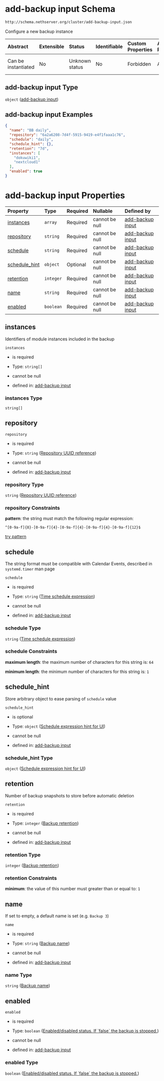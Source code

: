 # add-backup input Schema

```txt
http://schema.nethserver.org/cluster/add-backup-input.json
```

Configure a new backup instance

| Abstract            | Extensible | Status         | Identifiable | Custom Properties | Additional Properties | Access Restrictions | Defined In                                                                    |
| :------------------ | :--------- | :------------- | :----------- | :---------------- | :-------------------- | :------------------ | :---------------------------------------------------------------------------- |
| Can be instantiated | No         | Unknown status | No           | Forbidden         | Allowed               | none                | [add-backup-input.json](cluster/add-backup-input.json "open original schema") |

## add-backup input Type

`object` ([add-backup input](add-backup-input.md))

## add-backup input Examples

```json
{
  "name": "BB daily",
  "repository": "6a2a6208-7d4f-5915-9419-e4f1faaa1c76",
  "schedule": "daily",
  "schedule_hint": {},
  "retention": "7d",
  "instances": [
    "dokuwiki1",
    "nextcloud1"
  ],
  "enabled": true
}
```

# add-backup input Properties

| Property                         | Type      | Required | Nullable       | Defined by                                                                                                                                                                                |
| :------------------------------- | :-------- | :------- | :------------- | :---------------------------------------------------------------------------------------------------------------------------------------------------------------------------------------- |
| [instances](#instances)          | `array`   | Required | cannot be null | [add-backup input](add-backup-input-properties-module-instances.md "http://schema.nethserver.org/cluster/add-backup-input.json#/properties/instances")                                    |
| [repository](#repository)        | `string`  | Required | cannot be null | [add-backup input](add-backup-input-properties-repository-uuid-reference.md "http://schema.nethserver.org/cluster/add-backup-input.json#/properties/repository")                          |
| [schedule](#schedule)            | `string`  | Required | cannot be null | [add-backup input](add-backup-input-properties-time-schedule-expression.md "http://schema.nethserver.org/cluster/add-backup-input.json#/properties/schedule")                             |
| [schedule\_hint](#schedule_hint) | `object`  | Optional | cannot be null | [add-backup input](add-backup-input-properties-schedule-expression-hint-for-ui.md "http://schema.nethserver.org/cluster/add-backup-input.json#/properties/schedule_hint")                 |
| [retention](#retention)          | `integer` | Required | cannot be null | [add-backup input](add-backup-input-properties-backup-retention.md "http://schema.nethserver.org/cluster/add-backup-input.json#/properties/retention")                                    |
| [name](#name)                    | `string`  | Required | cannot be null | [add-backup input](add-backup-input-properties-backup-name.md "http://schema.nethserver.org/cluster/add-backup-input.json#/properties/name")                                              |
| [enabled](#enabled)              | `boolean` | Required | cannot be null | [add-backup input](add-backup-input-properties-enableddisabled-status-if-false-the-backup-is-stopped.md "http://schema.nethserver.org/cluster/add-backup-input.json#/properties/enabled") |

## instances

Identifiers of module instances included in the backup

`instances`

* is required

* Type: `string[]`

* cannot be null

* defined in: [add-backup input](add-backup-input-properties-module-instances.md "http://schema.nethserver.org/cluster/add-backup-input.json#/properties/instances")

### instances Type

`string[]`

## repository



`repository`

* is required

* Type: `string` ([Repository UUID reference](add-backup-input-properties-repository-uuid-reference.md))

* cannot be null

* defined in: [add-backup input](add-backup-input-properties-repository-uuid-reference.md "http://schema.nethserver.org/cluster/add-backup-input.json#/properties/repository")

### repository Type

`string` ([Repository UUID reference](add-backup-input-properties-repository-uuid-reference.md))

### repository Constraints

**pattern**: the string must match the following regular expression:&#x20;

```regexp
^[0-9a-f]{8}-[0-9a-f]{4}-[0-9a-f]{4}-[0-9a-f]{4}-[0-9a-f]{12}$
```

[try pattern](https://regexr.com/?expression=%5E%5B0-9a-f%5D%7B8%7D-%5B0-9a-f%5D%7B4%7D-%5B0-9a-f%5D%7B4%7D-%5B0-9a-f%5D%7B4%7D-%5B0-9a-f%5D%7B12%7D%24 "try regular expression with regexr.com")

## schedule

The string format must be compatible with Calendar Events, described in `systemd.timer` man page

`schedule`

* is required

* Type: `string` ([Time schedule expression](add-backup-input-properties-time-schedule-expression.md))

* cannot be null

* defined in: [add-backup input](add-backup-input-properties-time-schedule-expression.md "http://schema.nethserver.org/cluster/add-backup-input.json#/properties/schedule")

### schedule Type

`string` ([Time schedule expression](add-backup-input-properties-time-schedule-expression.md))

### schedule Constraints

**maximum length**: the maximum number of characters for this string is: `64`

**minimum length**: the minimum number of characters for this string is: `1`

## schedule\_hint

Store arbitrary object to ease parsing of `schedule` value

`schedule_hint`

* is optional

* Type: `object` ([Schedule expression hint for UI](add-backup-input-properties-schedule-expression-hint-for-ui.md))

* cannot be null

* defined in: [add-backup input](add-backup-input-properties-schedule-expression-hint-for-ui.md "http://schema.nethserver.org/cluster/add-backup-input.json#/properties/schedule_hint")

### schedule\_hint Type

`object` ([Schedule expression hint for UI](add-backup-input-properties-schedule-expression-hint-for-ui.md))

## retention

Number of backup snapshots to store before automatic deletion

`retention`

* is required

* Type: `integer` ([Backup retention](add-backup-input-properties-backup-retention.md))

* cannot be null

* defined in: [add-backup input](add-backup-input-properties-backup-retention.md "http://schema.nethserver.org/cluster/add-backup-input.json#/properties/retention")

### retention Type

`integer` ([Backup retention](add-backup-input-properties-backup-retention.md))

### retention Constraints

**minimum**: the value of this number must greater than or equal to: `1`

## name

If set to empty, a default name is set (e.g. `Backup 3`)

`name`

* is required

* Type: `string` ([Backup name](add-backup-input-properties-backup-name.md))

* cannot be null

* defined in: [add-backup input](add-backup-input-properties-backup-name.md "http://schema.nethserver.org/cluster/add-backup-input.json#/properties/name")

### name Type

`string` ([Backup name](add-backup-input-properties-backup-name.md))

## enabled



`enabled`

* is required

* Type: `boolean` ([Enabled/disabled status. If \`false\` the backup is stopped.](add-backup-input-properties-enableddisabled-status-if-false-the-backup-is-stopped.md))

* cannot be null

* defined in: [add-backup input](add-backup-input-properties-enableddisabled-status-if-false-the-backup-is-stopped.md "http://schema.nethserver.org/cluster/add-backup-input.json#/properties/enabled")

### enabled Type

`boolean` ([Enabled/disabled status. If \`false\` the backup is stopped.](add-backup-input-properties-enableddisabled-status-if-false-the-backup-is-stopped.md))
